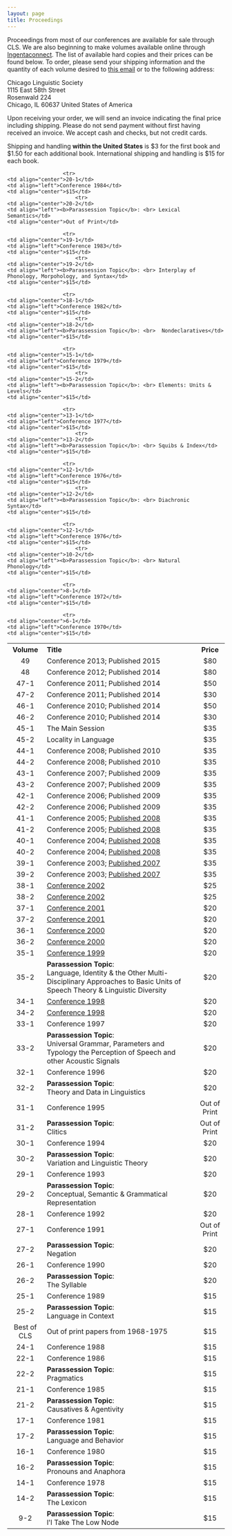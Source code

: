 ```yaml
---
layout: page
title: Proceedings
---
```


Proceedings from most of our conferences are available for sale through CLS. We are also beginning to make volumes available online through [Ingentaconnect](http://www.ingentaconnect.com/content/cls). The list of available hard copies and their prices can be found below. To order, please send your shipping information and the quantity of each volume desired to [this email](mailto:clsbooks@gmail.com) or to the following address:

Chicago Linguistic Society<br />
1115 East 58th Street <br />
Rosenwald 224<br/>
Chicago, IL 60637 
United States of America <br />

Upon receiving your order, we will send an invoice indicating the final price including shipping. Please do not send payment without first having received an invoice. We accept cash and checks, but not credit cards.

Shipping and handling **within the United States** is $3 for the first book and $1.50 for each additional book. International shipping and handling is $15 for each book.

<table>
  	<colgroup width="92" align="center"></colgroup>
	<colgroup width="570" align="left"></colgroup>
	<colgroup width="80" align="right"></colgroup>
  <tr>
    <th align="center">Volume</th>
    <th align="left">Title</th>
    <th align="center">Price</th>
  </tr>
  <tr>
    <td align="center">49</td>
    <td align="left">Conference 2013; Published 2015</td>
    <td align="center">$80</td>
  </tr>
  <tr>
    <td align="center">48</td>
    <td align="left">Conference 2012; Published 2014</td>
    <td align="center">$80</td>
  </tr>
  <tr>
    <td align="center">47-1</td>
    <td align="left">Conference 2011; Published 2014</td>
    <td align="center">$50</td>
  </tr>
  <tr>
    <td align="center">47-2</td>
    <td align="left">Conference 2011; Published 2014</td>
    <td align="center">$30</td>
  </tr>
   <tr>
    <td align="center">46-1</td>
    <td align="left">Conference 2010; Published 2014</td>
    <td align="center">$50</td>
  </tr>
  <tr>
    <td align="center">46-2</td>
    <td align="left">Conference 2010; Published 2014</td>
    <td align="center">$30</td>
  </tr>
  <tr>
    <td align="center">45-1</td>
    <td align="left">The Main Session</td>
    <td align="center">$35</td>
  </tr>
  <tr>
    <td align="center">45-2</td>
    <td align="left">Locality in Language</td>
    <td align="center">$35</td>
  </tr>
  <tr>
    <td align="center">44-1</td>
    <td align="left">Conference 2008; Published 2010</td>
    <td align="center">$35</td>
  </tr>
  <tr>
    <td align="center">44-2</td>
    <td align="left">Conference 2008; Published 2010</td>
    <td align="center">$35</td>
  </tr>
    <tr>
    <td align="center">43-1</td>
    <td align="left">Conference 2007; Published 2009</td>
    <td align="center">$35</td>
  </tr>
  <tr>
    <td align="center">43-2</td>
    <td align="left">Conference 2007; Published 2009</td>
    <td align="center">$35</td>
  </tr>
     <tr>
    <td align="center">42-1</td>
    <td align="left">Conference 2006; Published 2009</td>
    <td align="center">$35</td>
  </tr>
  <tr>
    <td align="center">42-2</td>
    <td align="left">Conference 2006; Published 2009</td>
    <td align="center">$35</td>
  </tr>
       <tr>
    <td align="center">41-1</td>
    <td align="left">Conference 2005; <a href="http://hum.uchicago.edu/orgs/cls/toc/CLS_41-1.pdf">Published 2008</a></td>
    <td align="center">$35</td>
  </tr>
  <tr>
    <td align="center">41-2</td>
    <td align="left">Conference 2005; <a href="http://hum.uchicago.edu/orgs/cls/toc/CLS_41-2.pdf">Published 2008</a></td>
    <td align="center">$35</td>
  </tr>
       <tr>
    <td align="center">40-1</td>
    <td align="left">Conference 2004; <a href="http://hum.uchicago.edu/orgs/cls/toc/CLS_40-1.pdf">Published 2008</a></td>
    <td align="center">$35</td>
  </tr>
  <tr>
    <td align="center">40-2</td>
    <td align="left">Conference 2004; <a href="http://hum.uchicago.edu/orgs/cls/toc/CLS_40-2.pdf">Published 2008</a></td>
    <td align="center">$35</td>
  </tr>
         <tr>
    <td align="center">39-1</td>
    <td align="left">Conference 2003; <a href="http://hum.uchicago.edu/orgs/cls/toc/CLS_39-1.pdf">Published 2007</a></td>
    <td align="center">$35</td>
  </tr>
  <tr>
    <td align="center">39-2</td>
    <td align="left">Conference 2003; <a href="http://hum.uchicago.edu/orgs/cls/toc/CLS_39-2.pdf">Published 2007</a></td>
    <td align="center">$35</td>
  </tr>
          <tr>
    <td align="center">38-1</td>
    <td align="left"><a href="http://hum.uchicago.edu/orgs/cls/toc/CLS_38-1.html">Conference 2002</a></td>
    <td align="center">$25</td>
  </tr>
  <tr>
    <td align="center">38-2</td>
    <td align="left"><a href="http://hum.uchicago.edu/orgs/cls/toc/CLS_38-2.html">Conference 2002</a></td>
    <td align="center">$25</td>
  </tr>
          <tr>
    <td align="center">37-1</td>
    <td align="left"><a href="http://hum.uchicago.edu/orgs/cls/toc/CLS_37-1.html">Conference 2001</a></td>
    <td align="center">$20</td>
  </tr>
  <tr>
    <td align="center">37-2</td>
    <td align="left"><a href="http://hum.uchicago.edu/orgs/cls/toc/CLS_37-2.html">Conference 2001</a></td>
    <td align="center">$20</td>
  </tr>
            <tr>
    <td align="center">36-1</td>
    <td align="left"><a href="http://hum.uchicago.edu/orgs/cls/toc/CLS_36-1.html">Conference 2000</a></td>
    <td align="center">$20</td>
  </tr>
  <tr>
    <td align="center">36-2</td>
    <td align="left"><a href="http://hum.uchicago.edu/orgs/cls/toc/CLS_36-2.html">Conference 2000</a></td>
    <td align="center">$20</td>
  </tr>
             <tr>
    <td align="center">35-1</td>
    <td align="left"><a href="http://hum.uchicago.edu/orgs/cls/toc/CLS_35-1.html">Conference 1999</a></td>
    <td align="center">$20</td>
  </tr>
  <tr>
    <td align="center">35-2</td>
    <td align="left">
    	<b>Parassession Topic</b>: <br>
		Language, Identity & the Other Multi-Disciplinary Approaches to Basic Units of Speech Theory & Linguistic Diversity
   </td>
    <td align="center">$20</td>
  </tr>
       	 <tr>
    <td align="center">34-1</td>
    <td align="left"><a href="http://hum.uchicago.edu/orgs/cls/toc/CLS_34-1.html">Conference 1998</a></td>
    <td align="center">$20</td>
  </tr>
  <tr>
    <td align="center">34-2</td>
    <td align="left"><a href="http://hum.uchicago.edu/orgs/cls/toc/CLS_34-2.html">Conference 1998</a></td>
    <td align="center">$20</td>
  </tr>
               <tr>
    <td align="center">33-1</td>
    <td align="left">Conference 1997</td>
    <td align="center">$20</td>
  </tr>
  <tr>
    <td align="center">33-2</td>
    <td align="left">
    	<b>Parassession Topic</b>: <br> 
    	Universal Grammar, Parameters and Typology the Perception of Speech and other Acoustic Signals
   </td>
    <td align="center">$20</td>
  </tr>
                 <tr>
    <td align="center">32-1</td>
    <td align="left">Conference 1996</td>
    <td align="center">$20</td>
  </tr>
  <tr>
    <td align="center">32-2</td>
    <td align="left">
    	<b>Parassession Topic</b>: <br> 
    	Theory and Data in Linguistics
   </td>
    <td align="center">$20</td>
  </tr>
                <tr>
    <td align="center">31-1</td>
    <td align="left">Conference 1995</td>
    <td align="center">Out of Print</td>
  </tr>
  <tr>
    <td align="center">31-2</td>
    <td align="left">
    	<b>Parassession Topic</b>: <br> 
    	Clitics
   </td>
    <td align="center">Out of Print</td>
  </tr>
                <tr>
    <td align="center">30-1</td>
    <td align="left">Conference 1994</td>
    <td align="center">$20</td>
  </tr>
  <tr>
    <td align="center">30-2</td>
    <td align="left">
    	<b>Parassession Topic</b>: <br> 
    	Variation and Linguistic Theory
   </td>
    <td align="center">$20</td>
  </tr>
                  <tr>
    <td align="center">29-1</td>
    <td align="left">Conference 1993</td>
    <td align="center">$20</td>
  </tr>
  <tr>
    <td align="center">29-2</td>
    <td align="left">
    	<b>Parassession Topic</b>: <br> 
    	Conceptual, Semantic & Grammatical Representation
   </td>
    <td align="center">$20</td>
  </tr>
                    <tr>
    <td align="center">28-1</td>
    <td align="left">Conference 1992</td>
    <td align="center">$20</td>
  </tr>
                      <tr>
    <td align="center">27-1</td>
    <td align="left">Conference 1991</td>
    <td align="center">Out of Print</td>
  </tr>
                      <tr>
    <td align="center">27-2</td>
    <td align="left">
    	<b>Parassession Topic</b>: <br> Negation</td>
    <td align="center">$20</td>
  </tr>
                        <tr>
    <td align="center">26-1</td>
    <td align="left">Conference 1990</td>
    <td align="center">$20</td>
  </tr>
                      <tr>
    <td align="center">26-2</td>
    <td align="left"><b>Parassession Topic</b>: <br> The Syllable</td>
    <td align="center">$20</td>
  </tr>
                          <tr>
    <td align="center">25-1</td>
    <td align="left">Conference 1989</td>
    <td align="center">$15</td>
  </tr>
                      <tr>
    <td align="center">25-2</td>
    <td align="left"><b>Parassession Topic</b>: <br> Language in Context</td>
    <td align="center">$15</td>
  </tr>
                            <tr>
    <td align="center">Best of CLS</td>
    <td align="left">Out of print papers from 1968-1975</td>
    <td align="center">$15</td>
  </tr>
                          <tr>
    <td align="center">24-1</td>
    <td align="left">Conference 1988</td>
    <td align="center">$15</td>
  </tr>
                      <tr>
    <td align="center">22-1</td>
    <td align="left">Conference 1986</td>
    <td align="center">$15</td>
                          <tr>
    <td align="center">22-2</td>
    <td align="left"><b>Parassession Topic</b>: <br> Pragmatics</td>
    <td align="center">$15</td>
</tr>
                      <tr>
    <td align="center">21-1</td>
    <td align="left">Conference 1985</td>
    <td align="center">$15</td>
                          <tr>
    <td align="center">21-2</td>
    <td align="left"><b>Parassession Topic</b>: <br> Causatives & Agentivity</td>
    <td align="center">$15</td>
</tr>

                      <tr>
    <td align="center">20-1</td>
    <td align="left">Conference 1984</td>
    <td align="center">$15</td>
                          <tr>
    <td align="center">20-2</td>
    <td align="left"><b>Parassession Topic</b>: <br> Lexical Semantics</td>
    <td align="center">Out of Print</td>
</tr>

                      <tr>
    <td align="center">19-1</td>
    <td align="left">Conference 1983</td>
    <td align="center">$15</td>
                          <tr>
    <td align="center">19-2</td>
    <td align="left"><b>Parassession Topic</b>: <br> Interplay of Phonology, Morpohology, and Syntax</td>
    <td align="center">$15</td>
</tr>

                      <tr>
    <td align="center">18-1</td>
    <td align="left">Conference 1982</td>
    <td align="center">$15</td>
                          <tr>
    <td align="center">18-2</td>
    <td align="left"><b>Parassession Topic</b>: <br>  Nondeclaratives</td>
    <td align="center">$15</td>
</tr>
                      <tr>
    <td align="center">17-1</td>
    <td align="left">Conference 1981</td>
    <td align="center">$15</td>
                          <tr>
    <td align="center">17-2</td>
    <td align="left"><b>Parassession Topic</b>: <br> Language and Behavior</td>
    <td align="center">$15</td>
</tr>
                      <tr>
    <td align="center">16-1</td>
    <td align="left">Conference 1980</td>
    <td align="center">$15</td>
                          <tr>
    <td align="center">16-2</td>
    <td align="left"><b>Parassession Topic</b>: <br> Pronouns and Anaphora</td>
    <td align="center">$15</td>
</tr>

                      <tr>
    <td align="center">15-1</td>
    <td align="left">Conference 1979</td>
    <td align="center">$15</td>
                          <tr>
    <td align="center">15-2</td>
    <td align="left"><b>Parassession Topic</b>: <br> Elements: Units & Levels</td>
    <td align="center">$15</td>
</tr>
                      <tr>
    <td align="center">14-1</td>
    <td align="left">Conference 1978</td>
    <td align="center">$15</td>
                          <tr>
    <td align="center">14-2</td>
    <td align="left"><b>Parassession Topic</b>: <br> The Lexicon</td>
    <td align="center">$15</td>
</tr>

                      <tr>
    <td align="center">13-1</td>
    <td align="left">Conference 1977</td>
    <td align="center">$15</td>
                          <tr>
    <td align="center">13-2</td>
    <td align="left"><b>Parassession Topic</b>: <br> Squibs & Index</td>
    <td align="center">$15</td>
</tr>

                      <tr>
    <td align="center">12-1</td>
    <td align="left">Conference 1976</td>
    <td align="center">$15</td>
                          <tr>
    <td align="center">12-2</td>
    <td align="left"><b>Parassession Topic</b>: <br> Diachronic Syntax</td>
    <td align="center">$15</td>
</tr>

                      <tr>
    <td align="center">12-1</td>
    <td align="left">Conference 1976</td>
    <td align="center">$15</td>
                          <tr>
    <td align="center">10-2</td>
    <td align="left"><b>Parassession Topic</b>: <br> Natural Phonology</td>
    <td align="center">$15</td>
</tr>
                          <tr>
    <td align="center">9-2</td>
    <td align="left"><b>Parassession Topic</b>: <br> l'l Take The Low Node</td>
    <td align="center">$15</td>
</tr>

                      <tr>
    <td align="center">8-1</td>
    <td align="left">Conference 1972</td>
    <td align="center">$15</td>
</tr>

                      <tr>
    <td align="center">6-1</td>
    <td align="left">Conference 1970</td>
    <td align="center">$15</td>
</tr>


</table>




